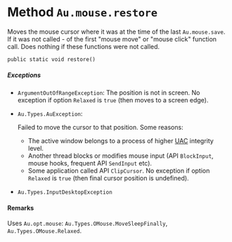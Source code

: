 # Method `Au.mouse.restore`

Moves the mouse cursor where it was at the time of the last `Au.mouse.save`. If it was not called - of the first "mouse move" or "mouse click" function call. Does nothing if these functions were not called.

```
public static void restore()
```

##### Exceptions

- `ArgumentOutOfRangeException`:
    The position is not in screen. No exception if option `Relaxed` is `true` (then moves to a screen edge).
- `Au.Types.AuException`:

    Failed to move the cursor to that position. Some reasons:

    - The active window belongs to a process of higher [UAC](../articles/UAC.html) integrity level.
    - Another thread blocks or modifies mouse input (API `BlockInput`, mouse hooks, frequent API `SendInput` etc).
    - Some application called API `ClipCursor`. No exception if option `Relaxed` is `true` (then final cursor position is undefined).
- `Au.Types.InputDesktopException`

#### Remarks

Uses `Au.opt.mouse`: `Au.Types.OMouse.MoveSleepFinally`, `Au.Types.OMouse.Relaxed`.